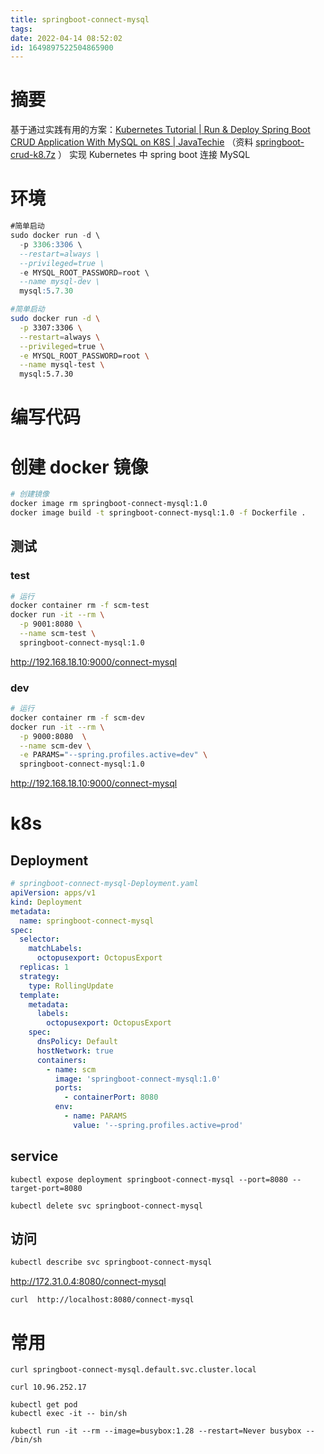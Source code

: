 ```yaml
---
title: springboot-connect-mysql
tags: 
date: 2022-04-14 08:52:02
id: 1649897522504865900
---
```

# 摘要

基于通过实践有用的方案：[Kubernetes Tutorial | Run & Deploy Spring Boot CRUD Application With MySQL on K8S | JavaTechie](https://www.youtube.com/watch?v=pIPji3_rYPY ) （资料 [springboot-crud-k8.7z](assets\references\springboot-crud-k8.7z) ） 实现 Kubernetes 中 spring boot 连接 MySQL

# 环境

```sql
#简单启动
sudo docker run -d \
  -p 3306:3306 \
  --restart=always \
  --privileged=true \
  -e MYSQL_ROOT_PASSWORD=root \
  --name mysql-dev \
  mysql:5.7.30
```

```sh
#简单启动
sudo docker run -d \
  -p 3307:3306 \
  --restart=always \
  --privileged=true \
  -e MYSQL_ROOT_PASSWORD=root \
  --name mysql-test \
  mysql:5.7.30
```



# 编写代码

# 创建 docker 镜像

```sh
# 创建镜像
docker image rm springboot-connect-mysql:1.0
docker image build -t springboot-connect-mysql:1.0 -f Dockerfile .

```





## 测试

### test

```sh
# 运行
docker container rm -f scm-test
docker run -it --rm \
  -p 9001:8080 \
  --name scm-test \
  springboot-connect-mysql:1.0

```

 http://192.168.18.10:9000/connect-mysql 

### dev

```sh
# 运行
docker container rm -f scm-dev
docker run -it --rm \
  -p 9000:8080  \
  --name scm-dev \
  -e PARAMS="--spring.profiles.active=dev" \
  springboot-connect-mysql:1.0

```

 http://192.168.18.10:9000/connect-mysql 

# k8s

## Deployment

```yaml
# springboot-connect-mysql-Deployment.yaml
apiVersion: apps/v1
kind: Deployment
metadata:
  name: springboot-connect-mysql
spec:
  selector:
    matchLabels:
      octopusexport: OctopusExport
  replicas: 1
  strategy:
    type: RollingUpdate
  template:
    metadata:
      labels:
        octopusexport: OctopusExport
    spec:
      dnsPolicy: Default
      hostNetwork: true
      containers:
        - name: scm
          image: 'springboot-connect-mysql:1.0'
          ports:
            - containerPort: 8080
          env:
            - name: PARAMS
              value: '--spring.profiles.active=prod'

```

## service

```
kubectl expose deployment springboot-connect-mysql --port=8080 --target-port=8080
```

```
kubectl delete svc springboot-connect-mysql
```



## 访问

```sh
kubectl describe svc springboot-connect-mysql
```

 http://172.31.0.4:8080/connect-mysql 





```
curl  http://localhost:8080/connect-mysql 
```





# 常用

```
curl springboot-connect-mysql.default.svc.cluster.local
```

```
curl 10.96.252.17
```



```
kubectl get pod 
kubectl exec -it -- bin/sh
```



```
kubectl run -it --rm --image=busybox:1.28 --restart=Never busybox -- /bin/sh
```

